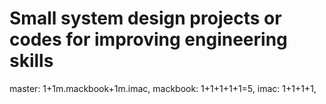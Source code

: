 # Small system design projects or  codes for improving engineering skills
master: 1+1m.mackbook+1m.imac,
mackbook: 1+1+1+1+1=5,
imac: 1+1+1+1,
